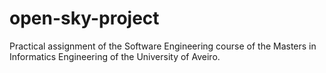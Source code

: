 # open-sky-project
Practical assignment of the Software Engineering course of the Masters in Informatics Engineering of the University of Aveiro.
